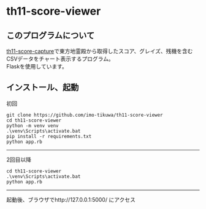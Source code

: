 # th11-score-viewer

## このプログラムについて
[th11-score-capture](https://github.com/imo-tikuwa/th11-score-capture)で東方地霊殿から取得したスコア、グレイズ、残機を含むCSVデータをチャート表示するプログラム。  
Flaskを使用しています。

## インストール、起動
初回
```
git clone https://github.com/imo-tikuwa/th11-score-viewer
cd th11-score-viewer
python -m venv venv
.\venv\Scripts\activate.bat
pip install -r requirements.txt
python app.rb
```

---
2回目以降
```
cd th11-score-viewer
.\venv\Scripts\activate.bat
python app.rb
```

---
起動後、ブラウザでhttp://127.0.0.1:5000/ にアクセス

